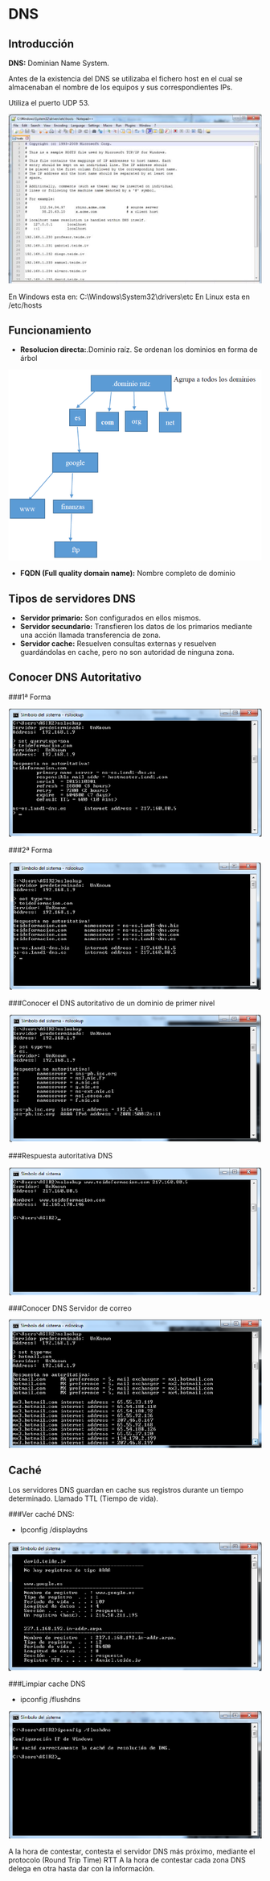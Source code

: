 DNS
=========

Introducción
---------------

**DNS:** Dominian Name System.

Antes de la existencia del DNS se utilizaba el fichero host en el cual se almacenaban el nombre de los equipos y sus correspondientes IPs.

Utiliza el puerto UDP 53.

![](images/hosts.PNG)

En Windows esta en: C:\Windows\System32\drivers\etc
En Linux esta en /etc/hosts

Funcionamiento
-----------------

 * **Resolucion directa:**.Dominio raíz. Se ordenan los dominios en forma de árbol
 
![](images/raiz.PNG)

 * **FQDN (Full quality domain name):** Nombre completo de dominio
 
 
Tipos de servidores DNS
-------------------------

 * **Servidor primario:** Son configurados en ellos mismos.
 * **Servidor secundario:** Transfieren los datos de los primarios mediante una acción llamada transferencia de zona.
 * **Servidor cache:** Resuelven consultas externas y resuelven guardándolas en cache, pero no son autoridad de ninguna zona. 
 
Conocer DNS Autoritativo
--------------------------

###1ª Forma

![](images/aut1.PNG)

###2ª Forma

![](images/aut2.PNG)


###Conocer el DNS autoritativo de un dominio de primer nivel

![](images/aut3.PNG)

###Respuesta autoritativa DNS

![](images/respt1.PNG)

###Conocer DNS Servidor de correo

![](images/respt2.PNG)

Caché
--------

Los servidores DNS guardan en cache sus registros durante un tiempo determinado. Llamado TTL (Tiempo de vida).

###Ver caché DNS: 

 * Ipconfig /displaydns

![](images/cach1.PNG)

###Limpiar cache DNS

 * ipconfig /flushdns
 
![](images/cach2.PNG)

A la hora de contestar, contesta el servidor DNS más próximo, mediante el protocolo (Round Trip Time) RTT
A la hora de contestar cada zona DNS delega en otra hasta dar con la información.